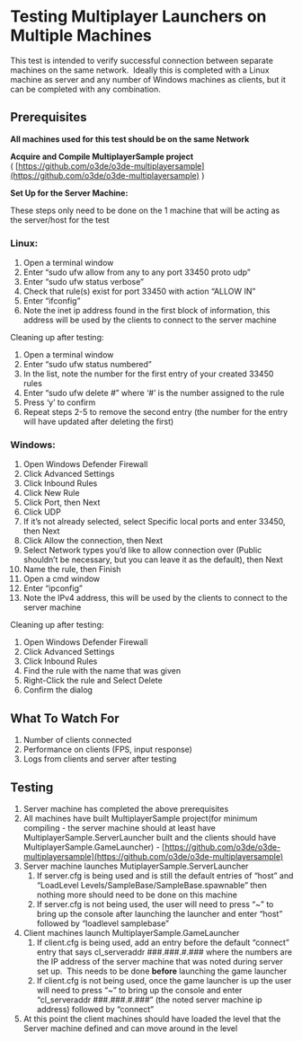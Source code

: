 # Testing Multiplayer Launchers on Multiple Machines

This test is intended to verify successful connection between separate machines on the same network.  Ideally this is completed with a Linux machine as server and any number of Windows machines as clients, but it can be completed with any combination.

## Prerequisites

**All machines used for this test should be on the same Network**

**Acquire and Compile MultiplayerSample project** ( [https://github.com/o3de/o3de-multiplayersample](https://github.com/o3de/o3de-multiplayersample) )

**Set Up for the Server Machine:**

These steps only need to be done on the 1 machine that will be acting as the server/host for the test

### Linux:

1.  Open a terminal window
2.  Enter “sudo ufw allow from any to any port 33450 proto udp”
3.  Enter “sudo ufw status verbose”
4.  Check that rule(s) exist for port 33450 with action “ALLOW IN”
5.  Enter “ifconfig”
6.  Note the inet ip address found in the first block of information, this address will be used by the clients to connect to the server machine

Cleaning up after testing:

1.  Open a terminal window
2.  Enter “sudo ufw status numbered”
3.  In the list, note the number for the first entry of your created 33450 rules
4.  Enter “sudo ufw delete #” where ‘#’ is the number assigned to the rule
5.  Press ‘y’ to confirm
6.  Repeat steps 2-5 to remove the second entry (the number for the entry will have updated after deleting the first)

### Windows:

1.  Open Windows Defender Firewall
2.  Click Advanced Settings
3.  Click Inbound Rules
4.  Click New Rule
5.  Click Port, then Next
6.  Click UDP
7.  If it’s not already selected, select Specific local ports and enter 33450, then Next
8.  Click Allow the connection, then Next
9.  Select Network types you’d like to allow connection over (Public shouldn’t be necessary, but you can leave it as the default), then Next
10.  Name the rule, then Finish
11.  Open a cmd window
12.  Enter “ipconfig”
13.  Note the IPv4 address, this will be used by the clients to connect to the server machine

Cleaning up after testing:

1.  Open Windows Defender Firewall
2.  Click Advanced Settings
3.  Click Inbound Rules
4.  Find the rule with the name that was given
5.  Right-Click the rule and Select Delete
6.  Confirm the dialog

## What To Watch For

1.  Number of clients connected
2.  Performance on clients (FPS, input response)
3.  Logs from clients and server after testing

## Testing

1.  Server machine has completed the above prerequisites
2.  All machines have built MultiplayerSample project(for minimum compiling - the server machine should at least have MultiplayerSample.ServerLauncher built and the clients should have MultiplayerSample.GameLauncher) - [https://github.com/o3de/o3de-multiplayersample](https://github.com/o3de/o3de-multiplayersample)
3.  Server machine launches MutiplayerSample.ServerLauncher
    1.  If server.cfg is being used and is still the default entries of “host” and “LoadLevel Levels/SampleBase/SampleBase.spawnable” then nothing more should need to be done on this machine
    2.  If server.cfg is not being used, the user will need to press “~” to bring up the console after launching the launcher and enter “host” followed by “loadlevel samplebase”
4.  Client machines launch MultiplayerSample.GameLauncher
    1.  If client.cfg is being used, add an entry before the default “connect” entry that says cl\_serveraddr ###.###.#.### where the numbers are the IP address of the server machine that was noted during server set up.  This needs to be done **before** launching the game launcher
    2.  If client.cfg is not being used, once the game launcher is up the user will need to press “~” to bring up the console and enter “cl\_serveraddr ###.###.#.###” (the noted server machine ip address) followed by “connect”
5.  At this point the client machines should have loaded the level that the Server machine defined and can move around in the level
